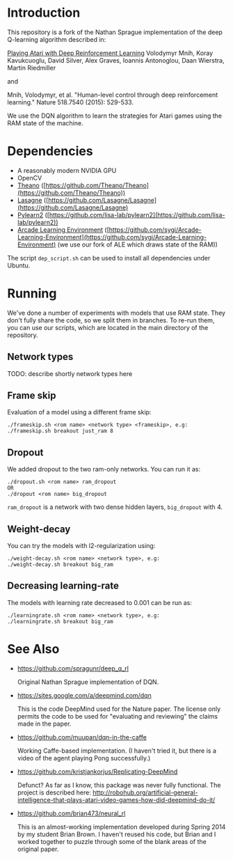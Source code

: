 # Introduction 

This repository is a fork of the Nathan Sprague implementation of the deep
Q-learning algorithm described in:

[Playing Atari with Deep Reinforcement Learning](http://arxiv.org/abs/1312.5602)
Volodymyr Mnih, Koray Kavukcuoglu, David Silver, Alex Graves, Ioannis
Antonoglou, Daan Wierstra, Martin Riedmiller

and 

Mnih, Volodymyr, et al. "Human-level control through deep reinforcement learning." Nature 518.7540 (2015): 529-533.

We use the DQN algorithm to learn the strategies for Atari games using the RAM state of the machine.

# Dependencies

* A reasonably modern NVIDIA GPU
* OpenCV
* [Theano](http://deeplearning.net/software/theano/) ([https://github.com/Theano/Theano](https://github.com/Theano/Theano))
* [Lasagne](http://lasagne.readthedocs.org/en/latest/) ([https://github.com/Lasagne/Lasagne](https://github.com/Lasagne/Lasagne)
* [Pylearn2](http://deeplearning.net/software/pylearn2/) ([https://github.com/lisa-lab/pylearn2](https://github.com/lisa-lab/pylearn2))
* [Arcade Learning Environment](http://www.arcadelearningenvironment.org/) ([https://github.com/sygi/Arcade-Learning-Environment](https://github.com/sygi/Arcade-Learning-Environment) (we use our fork of ALE which draws state of the RAM))

The script `dep_script.sh` can be used to install all dependencies under Ubuntu.


# Running
We've done a number of experiments with models that use RAM state. They don't fully share the code, so we split them in branches. To re-run them, you can use our scripts, which are located in the main directory of the repository.

## Network types
TODO: describe shortly network types here

## Frame skip
Evaluation of a model using a different frame skip:
```
./frameskip.sh <rom name> <network type> <frameskip>, e.g:
./frameskip.sh breakout just_ram 8
```

## Dropout
We added dropout to the two ram-only networks. You can run it as:
```
./dropout.sh <rom name> ram_dropout
OR
./dropout <rom name> big_dropout
```

`ram_dropout` is a network with two dense hidden layers, `big_dropout` with 4.

## Weight-decay
You can try the models with l2-regularization using:
```
./weight-decay.sh <rom name> <network type>, e.g:
./weight-decay.sh breakout big_ram
```

## Decreasing learning-rate
The models with learning rate decreased to $0.001$ can be run as:
```
./learningrate.sh <rom name> <network type>, e.g:
./learningrate.sh breakout big_ram
```

# See Also

* https://github.com/spragunr/deep_q_rl

  Original Nathan Sprague implementation of DQN.

* https://sites.google.com/a/deepmind.com/dqn

  This is the code DeepMind used for the Nature paper.  The license
  only permits the code to be used for "evaluating and reviewing" the
  claims made in the paper.

* https://github.com/muupan/dqn-in-the-caffe

  Working Caffe-based implementation.  (I haven't tried it, but there
  is a video of the agent playing Pong successfully.)

* https://github.com/kristjankorjus/Replicating-DeepMind

  Defunct?  As far as I know, this package was never fully functional.  The project is described here: 
  http://robohub.org/artificial-general-intelligence-that-plays-atari-video-games-how-did-deepmind-do-it/

* https://github.com/brian473/neural_rl

  This is an almost-working implementation developed during Spring
  2014 by my student Brian Brown.  I haven't reused his code, but
  Brian and I worked together to puzzle through some of the blank
  areas of the original paper.

